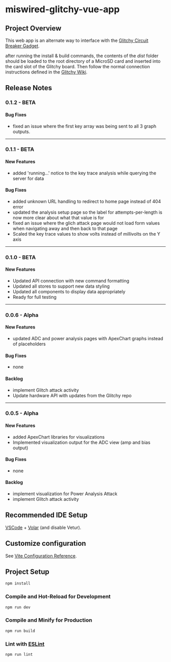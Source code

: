# miswired-glitchy-vue-app

## Project Overview

This web app is an alternate way to interface with the [Glitchy Circuit Breaker Gadget](https://github.com/miswired/glitchy).

after running the install & build commands, the contents of the _dist_ folder should be loaded to the root directory of a MicroSD card and inserted into the card slot of the Glitchy board. Then follow the normal connection instructions defined in the [Glitchy Wiki](https://github.com/miswired/glitchy/wiki/Guide-%E2%80%90-Quick-Start).

## Release Notes

### 0.1.2 - BETA

#### Bug Fixes

- fixed an issue where the first key array was being sent to all 3 graph outputs.

---

### 0.1.1 - BETA

#### New Features

- added 'running...' notice to the key trace analysis while querying the server for data

#### Bug Fixes

- added unknown URL handling to redirect to home page instead of 404 error
- updated the analysis setup page so the label for attempts-per-length is now more clear about what that value is for
- fixed an issue where the glich attack page would not load form values when navigating away and then back to that page
- Scaled the key trace values to show volts instead of millivolts on the Y axis

---

### 0.1.0 - BETA

#### New Features

- Updated API connection with new command formatting
- Updated all stores to support new data styling
- Updated all components to display data appropriately
- Ready for full testing

---

### 0.0.6 - Alpha

#### New Features

- updated ADC and power analysis pages with ApexChart graphs instead of placeholders

#### Bug Fixes

- none

#### Backlog

- implement Glitch attack activity
- Update hardware API with updates from the Glitchy repo

---

### 0.0.5 - Alpha

#### New Features

- added ApexChart libraries for visualizations
- Implemented visualization output for the ADC view (amp and bias output)

#### Bug Fixes

- none

#### Backlog

- implement visualization for Power Analysis Attack
- implement Glitch attack activity

## Recommended IDE Setup

[VSCode](https://code.visualstudio.com/) + [Volar](https://marketplace.visualstudio.com/items?itemName=Vue.volar) (and disable Vetur).

## Customize configuration

See [Vite Configuration Reference](https://vitejs.dev/config/).

## Project Setup

```sh
npm install
```

### Compile and Hot-Reload for Development

```sh
npm run dev
```

### Compile and Minify for Production

```sh
npm run build
```

### Lint with [ESLint](https://eslint.org/)

```sh
npm run lint
```
